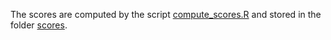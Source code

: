 The scores are computed by the script [compute_scores.R](compute_scores.R) and stored in the folder [scores](scores/).
